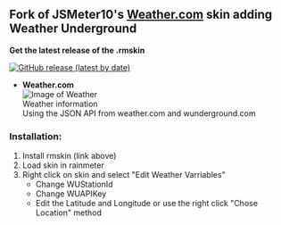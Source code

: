 ## Fork of JSMeter10's [Weather.com](https://github.com/jsmorley/JSMeter10) skin adding Weather Underground

**Get the latest release of the .rmskin**

[![GitHub release (latest by date)](https://img.shields.io/github/downloads/IllNate/JSWeatherUnderground/latest/total?label=Download%20-%20JSWeatherUnderground.rmskin&flat-square)](/IllNate/JSWeatherUnderground/releases/latest/download/JSWeatherUnderground_0.1.rmskin)

* **Weather.com**<br/>
![Image of  Weather](https://github.com/jsmorley/JSMeter10/blob/main/SiteImages/Weather.jpg)<br/>
Weather information<br/>
Using the JSON API from weather.com and wunderground.com

### Installation:
1. Install rmskin (link above)
2. Load skin in rainmeter
3. Right click on skin and select "Edit Weather Varriables"
    - Change WUStationId
    - Change WUAPIKey
    - Edit the Latitude and Longitude or use the right click "Chose Location" method
